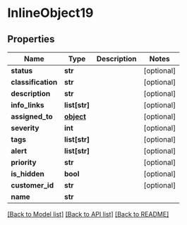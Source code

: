 # InlineObject19

## Properties
Name | Type | Description | Notes
------------ | ------------- | ------------- | -------------
**status** | **str** |  | [optional] 
**classification** | **str** |  | [optional] 
**description** | **str** |  | [optional] 
**info_links** | **list[str]** |  | [optional] 
**assigned_to** | [**object**](.md) |  | [optional] 
**severity** | **int** |  | [optional] 
**tags** | **list[str]** |  | [optional] 
**alert** | **list[str]** |  | [optional] 
**priority** | **str** |  | [optional] 
**is_hidden** | **bool** |  | [optional] 
**customer_id** | **str** |  | [optional] 
**name** | **str** |  | 

[[Back to Model list]](../README.md#documentation-for-models) [[Back to API list]](../README.md#documentation-for-api-endpoints) [[Back to README]](../README.md)


